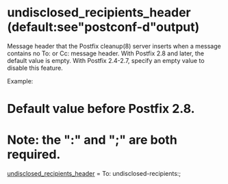 # undisclosed_recipients_header (default:see"postconf-d"output) 


Message header that the Postfix cleanup(8) server inserts when a
message contains no To: or Cc: message header. With Postfix 2.8
and later, the default value is empty. With Postfix 2.4-2.7,
specify an empty value to disable this feature.  

 Example: 


# Default value before Postfix 2.8.
# Note: the ":" and ";" are both required.
<a href="postconf.5.html#undisclosed_recipients_header">undisclosed_recipients_header</a> = To: undisclosed-recipients:;



